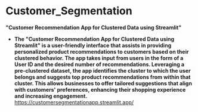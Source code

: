 # Customer_Segmentation
**"Customer Recommendation App for Clustered Data using Streamlit"**
   - **The "Customer Recommendation App for Clustered Data using Streamlit" is a user-friendly interface that assists in providing personalized product recommendations to customers based on their clustered behavior. The app takes input from users in the form of a User ID and the desired number of recommendations. Leveraging a pre-clustered dataset, the app identifies the cluster to which the user belongs and suggests top product recommendations from within that cluster. This allows businesses to offer tailored suggestions that align with customers' preferences, enhancing their shopping experience and increasing engagement.**
https://customersegmentationapp.streamlit.app/
